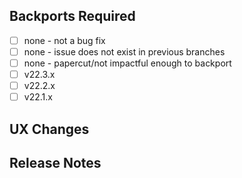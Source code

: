 <!--

See https://github.com/redpanda-data/redpanda/blob/dev/CONTRIBUTING.md##pull-request-body
for more details and examples of what is expected in a PR body.

Content in this top section is REQUIRED.

Describe, in plain language, the motivation behind the change (bug fix,
feature, improvement) in this PR and how the included commits address it.

Add the GitHub keyword `Fixes` to link to bug(s) this PR will fix, e.g.

  Fixes #ISSUE-NUMBER, Fixes #ISSUE-NUMBER, ...

If this PR is a backport, link to the original with `Backport of PR`, e.g.

  Backport of PR #PR-NUMBER

-->

## Backports Required

<!--

Checking at least one of the checkboxes is REQUIRED if this PR is not a backport.

-->

- [ ] none - not a bug fix
- [ ] none - issue does not exist in previous branches
- [ ] none - papercut/not impactful enough to backport
- [ ] v22.3.x
- [ ] v22.2.x
- [ ] v22.1.x

## UX Changes

<!--

Content in this section is OPTIONAL.

Describe, in plain language, how this PR affects an end-user. Explain
topic flags, configuration flags, command line flags, deprecation
policies, etc. that are added or modified. Don't ship user breaking
changes. Ask the @redpanda-data/product team if you need help with user
visible changes.

-->

## Release Notes

<!--

Adding a sub-section or `none` is REQUIRED if the PR is not a backport PR.
If this is a backport PR, adding contents to this section will override
the release notes section inherited from the original PR to dev.

Add one or more of the sub-sections with a short description bullet
point of the change, e.g.

  ### Bug Fixes

  * Short description of the bug fix if this is a PR to `dev` branch.

  ### Features

  * Short description of the feature. Explain how to configure.

  ### Improvements

  * Short description of how this PR improves existing behavior.

If the changes in this PR do not need to be mentioned in the release
notes, then don't add a sub-sction and simply list `none`, e.g.

  * none

-->
